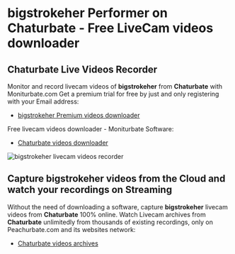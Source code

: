 # bigstrokeher Performer on Chaturbate - Free LiveCam videos downloader

## Chaturbate Live Videos Recorder

Monitor and record livecam videos of **bigstrokeher** from **Chaturbate** with Moniturbate.com
Get a premium trial for free by just and only registering with your Email address:
* [bigstrokeher Premium videos downloader](https://moniturbate.com/request-demo-licence-key.html)

Free livecam videos downloader - Moniturbate Software:
* [Chaturbate videos downloader](https://moniturbate.com/moniturbate-download-software.html)

![bigstrokeher livecam videos recorder](https://peachurnet.com/templates/moniturbate-software.png)


## Capture bigstrokeher videos from the Cloud and watch your recordings on Streaming

Without the need of downloading a software, capture **bigstrokeher** livecam videos from **Chaturbate** 100% online.
Watch Livecam archives from **Chaturbate** unlimitedly from thousands of existing recordings, only on Peachurbate.com and its websites network:
* [Chaturbate videos archives](https://peachurnet.com/)